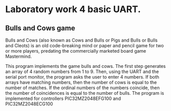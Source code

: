 # Laboratory work 4 basic UART.
## Bulls and Cows game

Bulls and Cows (also known as Cows and Bulls or Pigs and Bulls or Bulls and Cleots) is an old code-breaking mind or paper and pencil game for two or more players, predating the commercially marketed board game Mastermind.

This program implements the game bulls and cows. The first step generates an array of 4 random numbers from 1 to 9. Then, using the UART and the serial port monitor, the program asks the user to enter 4 numbers. If both arrays have matching numbers, then the number of cows is equal to the number of matches. If the ordinal numbers of the numbers coincide, then the number of coincidences is equal to the number of bulls. The program is implemented for controllers PIC32MZ2048EFG100 and PIC32MZ2048ECG100
